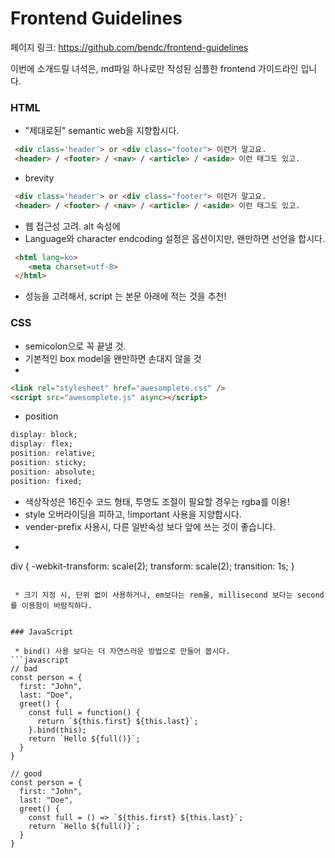 # Frontend Guidelines

페이지 링크: https://github.com/bendc/frontend-guidelines

이번에 소개드릴 녀석은, md파일 하나로만 작성된 심플한 frontend 가이드라인 입니다.


### HTML

 * "제대로된" semantic web을 지향합시다.
```html
 <div class='header'> or <div class="footer"> 이런거 말고요.
 <header> / <footer> / <nav> / <article> / <aside> 이런 태그도 있고.
```

 * brevity
```html
 <div class='header'> or <div class="footer"> 이런거 말고요.
 <header> / <footer> / <nav> / <article> / <aside> 이런 태그도 있고.
```

 * 웹 접근성 고려. alt 속성에 
 * Language와 character endcoding 설정은 옵션이지만, 왠만하면 선언을 합시다.
```html
 <html lang=ko>
 	<meta charset=utf-8>
 </html>
```

 * 성능을 고려해서, script 는 본문 아래에 적는 것을 추천!

### CSS

 * semicolon으로 꼭 끝낼 것.
 * 기본적인 box model을 왠만하면 손대지 않을 것
 * 
```html
<link rel="stylesheet" href="awesomplete.css" />
<script src="awesomplete.js" async></script>
```

 * position
```css
display: block;
display: flex;
position: relative;
position: sticky;
position: absolute;
position: fixed;
```

 * 색상작성은 16진수 코드 형태, 투명도 조절이 필요할 경우는 rgba를 이용!
 * style 오버라이딩을 피하고, !important 사용을 지양합시다.
 * vender-prefix 사용시, 다른 일반속성 보다 앞에 쓰는 것이 좋습니다.
 * ```css
div {
  -webkit-transform: scale(2);
  transform: scale(2);
  transition: 1s;
}
```

 * 크기 지정 시, 단위 없이 사용하거나, em보다는 rem을, millisecond 보다는 second를 이용함이 바람직하다.


### JavaScript

 * bind() 사용 보다는 더 자연스러운 방법으로 만들어 봅시다.
```javascript
// bad
const person = {
  first: "John",
  last: "Doe",
  greet() {
    const full = function() {
      return `${this.first} ${this.last}`;
    }.bind(this);
    return `Hello ${full()}`;
  }
}

// good
const person = {
  first: "John",
  last: "Doe",
  greet() {
    const full = () => `${this.first} ${this.last}`;
    return `Hello ${full()}`;
  }
}
```